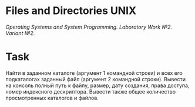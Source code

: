 # Files and Directories UNIX
*Operating Systems and System Programming. Laboratory Work №2. Variant №2.*
# Task
Найти в заданном каталоге (аргумент 1 командной строки) и всех его подкаталогах
заданный файл (аргумент 2 командной строки). Вывести на консоль полный путь к файлу,
размер, дату создания, права доступа, номер индексного дескриптора. Вывести также общее
количество просмотренных каталогов и файлов.
